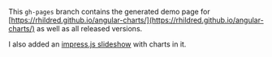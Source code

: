 This `gh-pages` branch contains the generated demo page for [https://rhildred.github.io/angular-charts/](https://rhildred.github.io/angular-charts/) as well as all released versions.

I also added an [impress.js slideshow](http://rhildred.github.io/angular-charts/slideshow.html) with charts in it.
